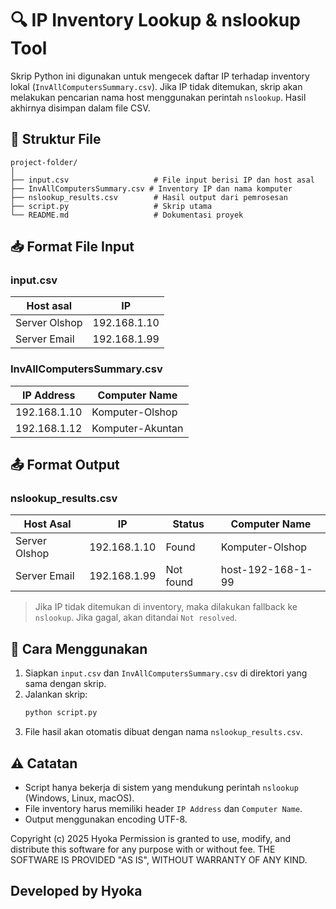 # 🔍 IP Inventory Lookup & nslookup Tool

Skrip Python ini digunakan untuk mengecek daftar IP terhadap inventory lokal (`InvAllComputersSummary.csv`). Jika IP tidak ditemukan, skrip akan melakukan pencarian nama host menggunakan perintah `nslookup`. Hasil akhirnya disimpan dalam file CSV.

## 📂 Struktur File

```
project-folder/
│
├── input.csv                   # File input berisi IP dan host asal
├── InvAllComputersSummary.csv # Inventory IP dan nama komputer
├── nslookup_results.csv        # Hasil output dari pemrosesan
├── script.py                   # Skrip utama
└── README.md                   # Dokumentasi proyek
```

## 📥 Format File Input

### input.csv

| Host asal      | IP            |
|----------------|---------------|
| Server Olshop  | 192.168.1.10  |
| Server Email   | 192.168.1.99  |

### InvAllComputersSummary.csv

| IP Address     | Computer Name     |
|----------------|------------------|
| 192.168.1.10   | Komputer-Olshop  |
| 192.168.1.12   | Komputer-Akuntan |

## 📤 Format Output

### nslookup_results.csv

| Host Asal     | IP            | Status     | Computer Name     |
|---------------|---------------|------------|-------------------|
| Server Olshop | 192.168.1.10  | Found      | Komputer-Olshop   |
| Server Email  | 192.168.1.99  | Not found  | host-192-168-1-99 |

> Jika IP tidak ditemukan di inventory, maka dilakukan fallback ke `nslookup`. Jika gagal, akan ditandai `Not resolved`.

## 🚀 Cara Menggunakan

1. Siapkan `input.csv` dan `InvAllComputersSummary.csv` di direktori yang sama dengan skrip.
2. Jalankan skrip:
   ```bash
   python script.py
   ```
3. File hasil akan otomatis dibuat dengan nama `nslookup_results.csv`.

## ⚠️ Catatan

- Script hanya bekerja di sistem yang mendukung perintah `nslookup` (Windows, Linux, macOS).
- File inventory harus memiliki header `IP Address` dan `Computer Name`.
- Output menggunakan encoding UTF-8.







Copyright (c) 2025 Hyoka
Permission is granted to use, modify, and distribute this software for any purpose with or without fee.
THE SOFTWARE IS PROVIDED "AS IS", WITHOUT WARRANTY OF ANY KIND.

## Developed by Hyoka
